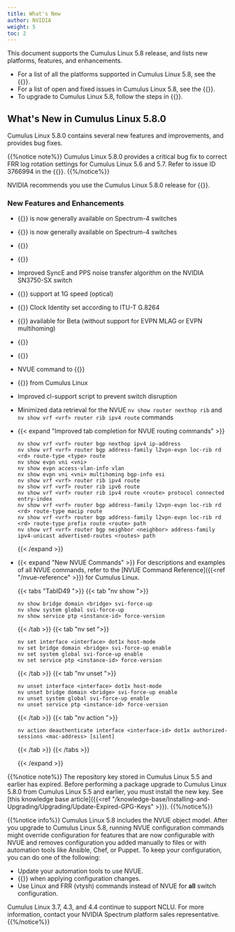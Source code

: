 ```yaml
---
title: What's New
author: NVIDIA
weight: 5
toc: 2
---
```

This document supports the Cumulus Linux 5.8 release, and lists new platforms, features, and enhancements.

- For a list of all the platforms supported in Cumulus Linux 5.8, see the {{<exlink url="www.nvidia.com/en-us/networking/ethernet-switching/hardware-compatibility-list/" text="Hardware Compatibility List (HCL)">}}.
- For a list of open and fixed issues in Cumulus Linux 5.8, see the {{<link title="Cumulus Linux 5.8 Release Notes" text="Cumulus Linux 5.8 Release Notes">}}.
- To upgrade to Cumulus Linux 5.8, follow the steps in {{<link url="Upgrading-Cumulus-Linux">}}.
<!-- vale off -->
## What's New in Cumulus Linux 5.8.0
<!-- vale on -->
Cumulus Linux 5.8.0 contains several new features and improvements, and provides bug fixes.

{{%notice note%}}
Cumulus Linux 5.8.0 provides a critical bug fix to correct FRR log rotation settings for Cumulus Linux 5.6 and 5.7. Refer to issue ID 3766994 in the {{<link title="Cumulus Linux 5.8 Release Notes/#fixed-issues-in-580" text="Cumulus Linux 5.8 Release Notes">}}.
{{%/notice%}}

NVIDIA recommends you use the Cumulus Linux 5.8.0 release for {{<exlink url="https://www.nvidia.com/en-us/networking/spectrumx/" text="Spectrum-X Reference Architecture 1.0">}}.

### New Features and Enhancements
- {{<link url="Precision-Time-Protocol-PTP" text="PTP">}} is now generally available on Spectrum-4 switches
- {{<link url="Precision-Time-Protocol-PTP/#clock-timestamp-mode" text="PTP one step clock timestamp mode">}} is now generally available on Spectrum-4 switches
- {{<link url="Precision-Time-Protocol-PTP/#noise-transfer-servo" text="PTP Noise Transfer Servo">}}
- {{<link url="Precision-Time-Protocol-PTP/#ptp-version" text="Force PTP version">}}
- Improved SyncE and PPS noise transfer algorithm on the NVIDIA SN3750-SX switch
- {{<link url="Synchronous-Ethernet-SyncE" text="SyncE">}} support at 1G speed (optical)
- {{<link url="Synchronous-Ethernet-SyncE" text="SyncE">}} Clock Identity set according to ITU-T G.8264
- {{<link url="In-Service-System-Upgrade-ISSU/#restart-mode" text="Warmboot support for VXLAN EVPN">}} available for Beta (without support for EVPN MLAG or EVPN multihoming)
- {{<link url="In-Service-System-Upgrade-ISSU/#restart-mode" text="Warmboot support for 802.1X">}}
- {{<link url="802.1X-Interfaces/#host-modes" text="802.1X multi host mode">}}
- NVUE command to {{<link url="VLAN-aware-Bridge-Mode/#keep-svis-perpetually-up" text="keep SVIs always UP">}}
- {{<link url="Installing-a-New-Cumulus-Linux-Image/#install-using-a-local-file" text="Stage an NVUE startup.yaml file during binary image installation">}} from Cumulus Linux
- Improved cl-support script to prevent switch disruption
- Minimized data retrieval for the NVUE `nv show router nexthop rib` and `nv show vrf <vrf> router rib ipv4 route` commands
- {{< expand "Improved tab completion for NVUE routing commands" >}}
  ```
  nv show vrf <vrf> router bgp nexthop ipv4 ip-address
  nv show vrf <vrf> router bgp address-family l2vpn-evpn loc-rib rd <rd> route-type <type> route
  nv show evpn vni <vni>
  nv show evpn access-vlan-info vlan
  nv show evpn vni <vni> multihoming bgp-info esi
  nv show vrf <vrf> router rib ipv4 route
  nv show vrf <vrf> router rib ipv6 route
  nv show vrf <vrf> router rib ipv4 route <route> protocol connected entry-index
  nv show vrf <vrf> router bgp address-family l2vpn-evpn loc-rib rd <rd> route-type macip route
  nv show vrf <vrf> router bgp address-family l2vpn-evpn loc-rib rd <rd> route-type prefix route <route> path
  nv show vrf <vrf> router bgp neighbor <neighbor> address-family ipv4-unicast advertised-routes <routes> path
  ```
  {{< /expand >}}
- {{< expand "New NVUE Commands" >}}
  For descriptions and examples of all NVUE commands, refer to the [NVUE Command Reference]({{<ref "/nvue-reference" >}}) for Cumulus Linux.
  
  {{< tabs "TabID49 ">}}
  {{< tab "nv show ">}}
  
  ```
  nv show bridge domain <bridge> svi-force-up
  nv show system global svi-force-up
  nv show service ptp <instance-id> force-version
  ```

  {{< /tab >}}
  {{< tab "nv set ">}}

  ```
  nv set interface <interface> dot1x host-mode
  nv set bridge domain <bridge> svi-force-up enable
  nv set system global svi-force-up enable
  nv set service ptp <instance-id> force-version
  ```
  
  {{< /tab >}}
  {{< tab "nv unset ">}}
  
  ```
  nv unset interface <interface> dot1x host-mode
  nv unset bridge domain <bridge> svi-force-up enable
  nv unset system global svi-force-up enable
  nv unset service ptp <instance-id> force-version
  ```

  {{< /tab >}}
  {{< tab "nv action ">}}
  
  ```
  nv action deauthenticate interface <interface-id> dot1x authorized-sessions <mac-address> [silent]
  ```

  {{< /tab >}}
  {{< /tabs >}}
  
  {{< /expand >}}

{{%notice note%}}
The repository key stored in Cumulus Linux 5.5 and earlier has expired. Before performing a package upgrade to Cumulus Linux 5.8.0 from Cumulus Linux 5.5 and earlier, you must install the new key. See [this knowledge base article]({{<ref "/knowledge-base/Installing-and-Upgrading/Upgrading/Update-Expired-GPG-Keys" >}}).
{{%/notice%}}

{{%notice info%}}
Cumulus Linux 5.8 includes the NVUE object model. After you upgrade to Cumulus Linux 5.8, running NVUE configuration commands might override configuration for features that are now configurable with NVUE and removes configuration you added manually to files or with automation tools like Ansible, Chef, or Puppet. To keep your configuration, you can do one of the following:
- Update your automation tools to use NVUE.
- {{<link url="NVUE-CLI/#configure-nvue-to-ignore-linux-files" text="Configure NVUE to ignore certain underlying Linux files">}} when applying configuration changes.
- Use Linux and FRR (vtysh) commands instead of NVUE for **all** switch configuration.

Cumulus Linux 3.7, 4.3, and 4.4 continue to support NCLU. For more information, contact your NVIDIA Spectrum platform sales representative.
{{%/notice%}}
